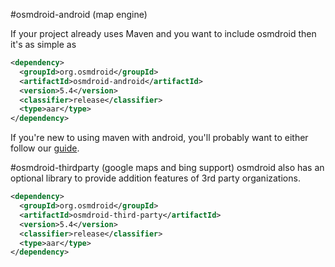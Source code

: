 

#osmdroid-android (map engine)

If your project already uses Maven and you want to include osmdroid then it's as simple as

```xml
<dependency>
  <groupId>org.osmdroid</groupId>
  <artifactId>osmdroid-android</artifactId>
  <version>5.4</version>
  <classifier>release</classifier>
  <type>aar</type>
</dependency>
```

If you're new to using maven with android, you'll probably want to either follow our [guide](https://github.com/osmdroid/osmdroid/wiki/How-to-build-OsmDroid-from-source).

#osmdroid-thirdparty (google maps and bing support)
osmdroid also has an optional library to provide addition features of 3rd party organizations.

```xml
<dependency>
  <groupId>org.osmdroid</groupId>
  <artifactId>osmdroid-third-party</artifactId>
  <version>5.4</version>
  <classifier>release</classifier>
  <type>aar</type>
</dependency>
```